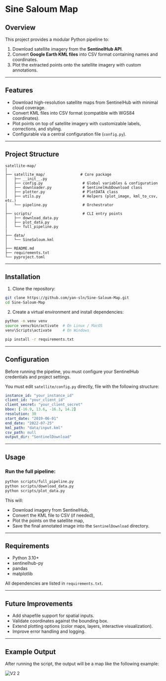 # Sine Saloum Map

## Overview

This project provides a modular Python pipeline to:

1. Download satellite imagery from the **SentinelHub API**.
2. Convert **Google Earth KML files** into CSV format containing names and coordinates.
3. Plot the extracted points onto the satellite imagery with custom annotations.

---

## Features

* Download high-resolution satellite maps from SentinelHub with minimal cloud coverage.
* Convert KML files into CSV format (compatible with WGS84 coordinates).
* Plot points on top of satellite imagery with customizable labels, corrections, and styling.
* Configurable via a central configuration file (`config.py`).

---

## Project Structure

```
satellite-map/
│
├── satellite_map/                # Core package
│   ├── __init__.py
│   ├── config.py                  # Global variables & configuration
│   ├── downloader.py              # SentinelHubDownload class
│   ├── plotter.py                 # PlotDATA class
│   ├── utils.py                   # Helpers (plot_image, kml_to_csv, etc.)
│   └── pipeline.py                # Orchestrator
│
├── scripts/                       # CLI entry points
│   ├── download_data.py
│   ├── plot_data.py
│   └── full_pipeline.py
|
├── data/
│   └── SineSaloum.kml
│
├── README.md
├── requirements.txt
└── pyproject.toml
```

---

## Installation

1. Clone the repository:

```bash
git clone https://github.com/yan-sln/Sine-Saloum-Map.git
cd Sine-Saloum-Map
```

2. Create a virtual environment and install dependencies:

```bash
python -m venv venv
source venv/bin/activate  # On Linux / MacOS
venv\Scripts\activate     # On Windows

pip install -r requirements.txt
```

---

## Configuration

Before running the pipeline, you must configure your SentinelHub credentials and project settings.

You must edit `satellite/config.py` directly, file with the following structure:

```yaml
instance_id: "your_instance_id"
client_id: "your_client_id"
client_secret: "your_client_secret"
bbox: [-16.9, 13.6, -16.3, 14.2]
resolution: 30
start_date: "2019-06-01"
end_date: "2022-07-25"
kml_path: "data/input.kml"
csv_path: null
output_dir: "SentinelDownload"
```

---

## Usage

### Run the full pipeline:

```bash
python scripts/full_pipeline.py
python scripts/download_data.py
python scripts/plot_data.py
```

This will:

* Download imagery from SentinelHub,
* Convert the KML file to CSV (if needed),
* Plot the points on the satellite map,
* Save the final annotated image into the `SentinelDownload` directory.

---

## Requirements

* Python 3.10+
* sentinelhub-py
* pandas
* matplotlib

All dependencies are listed in `requirements.txt`.

---

## Future Improvements

* Add shapefile support for spatial inputs.
* Validate coordinates against the bounding box.
* Extend plotting options (color maps, layers, interactive visualization).
* Improve error handling and logging.

---

## Example Output

After running the script, the output will be a map like the following example:

![V2 2](https://user-images.githubusercontent.com/110732997/220370356-804d294e-cd22-4a8b-aaeb-c1270a721d2c.png)
